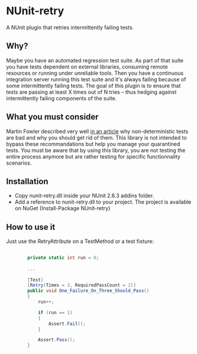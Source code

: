 NUnit-retry
===========

A NUnit plugin that retries intermittently failing tests.

Why?
----

Maybe you have an automated regression test suite. As part of that suite you have tests dependent on external libraries, consuming remote resources or running under unreliable tools.
Then you have a continuous integration server running this test suite and it's always failing because of some intermittently failing tests.
The goal of this plugin is to ensure that tests are passing at least X times out of N tries – thus hedging against intermittently failing components of the suite.

What you must consider
----------------------

Martin Fowler described very well [in an article](http://martinfowler.com/articles/nonDeterminism.html) why non-deterministic tests are bad and why you should get rid of them.
This library is not intended to bypass these recommandations but help you manage your quarantined tests.
You must be aware that by using this library, you are not testing the entire process anymore but are rather testing for specific functionnality scenarios.

Installation
------------
- Copy nunit-retry.dll inside your NUnit 2.6.3 addins folder.
- Add a reference to nunit-retry.dll to your project. The project is available on NuGet (Install-Package NUnit-retry)

How to use it
-------------

Just use the RetryAttribute on a TestMethod or a test fixture:
``` c#
        
        private static int run = 0;
        
        ...
        
        [Test]
        [Retry(Times = 3, RequiredPassCount = 2)]
        public void One_Failure_On_Three_Should_Pass()
        {
            run++;

            if (run == 1)
            {
                Assert.Fail();
            }

            Assert.Pass();
        }
```
